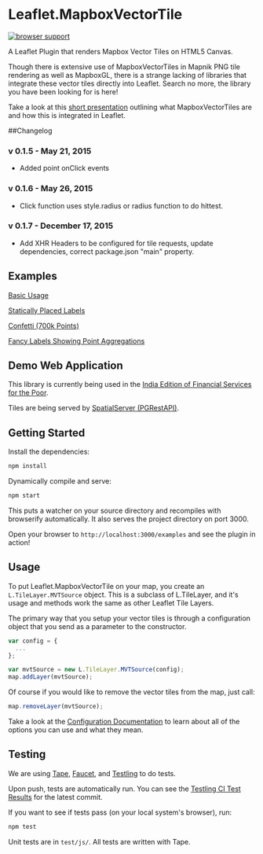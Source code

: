 Leaflet.MapboxVectorTile
========================

[![browser support](https://ci.testling.com/spatialserver/Leaflet.MapboxVectorTile.png)
](https://ci.testling.com/spatialserver/Leaflet.MapboxVectorTile)

A Leaflet Plugin that renders Mapbox Vector Tiles on HTML5 Canvas.

Though there is extensive use of MapboxVectorTiles in Mapnik PNG tile rendering as well as MapboxGL, there is a strange lacking of libraries that integrate these vector tiles directly into Leaflet. Search no more, the library you have been looking for is here!

Take a look at this [short presentation](https://speakerdeck.com/hallahan/leaflet-vector-tiles) outlining what MapboxVectorTiles are and how this is integrated in Leaflet.


##Changelog

### v 0.1.5 - May 21, 2015
*  Added point onClick events


### v 0.1.6 - May 26, 2015
*  Click function uses style.radius or radius function to do hittest.

### v 0.1.7 - December 17, 2015
*  Add XHR Headers to be configured for tile requests, update dependencies, correct package.json "main" property.

## Examples

[Basic Usage](http://spatialserver.github.io/Leaflet.MapboxVectorTile/examples/basic.html)

[Statically Placed Labels](http://spatialserver.github.io/Leaflet.MapboxVectorTile/examples/static-label.html)

[Confetti (700k Points)](http://spatialserver.github.io/Leaflet.MapboxVectorTile/examples/confetti.html)

[Fancy Labels Showing Point Aggregations](http://spatialserver.github.io/Leaflet.MapboxVectorTile/examples/india-aggregations.html)

## Demo Web Application

This library is currently being used in the [India Edition of Financial Services for the Poor](http://fspmaps.com/india). 

Tiles are being served by [SpatialServer (PGRestAPI)](https://github.com/spatialdev/PGRestAPI).

## Getting Started

Install the dependencies:

```sh
npm install
```

Dynamically compile and serve:

```sh
npm start
```

This puts a watcher on your source directory and recompiles with browserify automatically. It also serves the project directory on port 3000.

Open your browser to `http://localhost:3000/examples` and see the plugin in action!

## Usage

To put Leaflet.MapboxVectorTile on your map, you create an `L.TileLayer.MVTSource` object. This is a subclass of L.TileLayer, and it's usage and methods work the same as other Leaflet Tile Layers. 

The primary way that you setup your vector tiles is through a configuration object that you send as a parameter to the constructor.

```js
var config = {
  ...
};

var mvtSource = new L.TileLayer.MVTSource(config);
map.addLayer(mvtSource);
```

Of course if you would like to remove the vector tiles from the map, just call:

```js
map.removeLayer(mvtSource);
```

Take a look at the [Configuration Documentation](docs/configuration.md) to learn about all of the options you can use and what they mean.

## Testing

We are using [Tape](https://www.npmjs.org/package/tape), [Faucet](https://github.com/substack/faucet), and [Testling](https://ci.testling.com/) to do tests.

Upon push, tests are automatically run. You can see the [Testling CI Test Results](https://ci.testling.com/spatialserver/Leaflet.MapboxVectorTile) for the latest commit.

If you want to see if tests pass (on your local system's browser), run:

```js
npm test
```

Unit tests are in `test/js/`. All tests are written with Tape.
